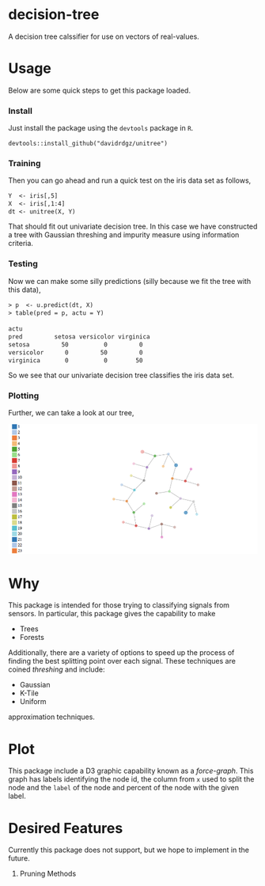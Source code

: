 # decision-tree
A decision tree calssifier for use on vectors of real-values.

# Usage

Below are some quick steps to get this package loaded.

### Install

Just install the package using the `devtools` package in `R`.

```
devtools::install_github("davidrdgz/unitree")
```

### Training

Then you can go ahead and run a quick test on the iris data set as follows,

```
Y  <- iris[,5]
X  <- iris[,1:4]
dt <- unitree(X, Y)
```

That should fit out univariate decision tree. In this case we have constructed
a tree with Gaussian threshing and impurity measure using information criteria. 

### Testing

Now we can make some silly predictions (silly because we fit the tree with this data),

```
> p  <- u.predict(dt, X)
> table(pred = p, actu = Y)

actu
pred         setosa versicolor virginica
setosa         50          0         0
versicolor      0         50         0
virginica       0          0        50
```

So we see that our univariate decision tree classifies the iris data set. 


### Plotting

Further, we can take a look at our tree,

![alt text](images/irisTree.gif)


# Why
This package is intended for those trying to classifying signals from sensors. In particular, this package gives the capability to make

- Trees
- Forests

Additionally, there are a variety of options to speed up the process of finding the best splitting point over each signal. These techniques are coined _threshing_ and include:

- Gaussian
- K-Tile
- Uniform

approximation techniques.

# Plot

This package include a D3 graphic capability known as a _force-graph_. This graph has labels identifying the node id, the column from `x` used to split the node and the `label` of the node and percent of the node with the given label.



# Desired Features
Currently this package does not support, but we hope to implement in the future.

1. Pruning Methods

